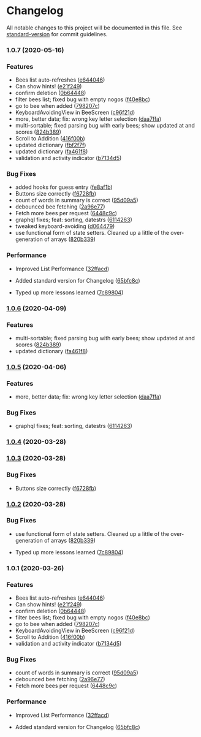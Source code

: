 # Changelog

All notable changes to this project will be documented in this file. See [standard-version](https://github.com/conventional-changelog/standard-version) for commit guidelines.

### 1.0.7 (2020-05-16)


### Features

* Bees list auto-refreshes ([e644046](https://github.com/mrflip/lexy-bee/commit/e6440464681667c2511d12f57d3b077b4ae7cbdb))
* Can show hints! ([e21f249](https://github.com/mrflip/lexy-bee/commit/e21f249eb9ab8762f2c49c2b073da9de3ba9b338))
* confirm deletion ([0b64448](https://github.com/mrflip/lexy-bee/commit/0b64448a811b1e0a0338a32c2f53146bf2e77206))
* filter bees list; fixed bug with empty nogos ([f40e8bc](https://github.com/mrflip/lexy-bee/commit/f40e8bc33d65b23f435bbdf0a6e32bcd063698ef))
* go to bee when added ([798207c](https://github.com/mrflip/lexy-bee/commit/798207ceaf31095ce50d029808a4f0f4c0484054))
* KeyboardAvoidingView in BeeScreen ([c96f21d](https://github.com/mrflip/lexy-bee/commit/c96f21dcca57d772ebae3a78f459f1a4e0ae7b19))
* more, better data; fix: wrong key letter selection ([daa7ffa](https://github.com/mrflip/lexy-bee/commit/daa7ffa3e2e48d3cfbe77c0a7ac0c78a6cf4eb3c))
* multi-sortable; fixed parsing bug with early bees; show updated at and scores ([824b389](https://github.com/mrflip/lexy-bee/commit/824b389a6da0e1dbd904a1d824543405abec71c8))
* Scroll to Addition ([416f00b](https://github.com/mrflip/lexy-bee/commit/416f00b56bd0c9ab1bedbd85bb2b0690408b7533))
* updated dictionary ([fbf2f7f](https://github.com/mrflip/lexy-bee/commit/fbf2f7ffe6ce0a1b77d19bcfccf0a8c44e79a899))
* updated dictionary ([fa461f8](https://github.com/mrflip/lexy-bee/commit/fa461f8597e4b287354b17f5d97bbe93aa2e5c95))
* validation and activity indicator ([b7134d5](https://github.com/mrflip/lexy-bee/commit/b7134d536c00cf6c2dda66d498caa354ad8a97ad))


### Bug Fixes

* added hooks for guess entry ([fe8af1b](https://github.com/mrflip/lexy-bee/commit/fe8af1b1c66cd17549a03e7c687b5a1d14b2ba93))
* Buttons size correctly ([f6728fb](https://github.com/mrflip/lexy-bee/commit/f6728fb1e9b798280d55e5cb50cea2604f32f9dd))
* count of words in summary is correct ([95d09a5](https://github.com/mrflip/lexy-bee/commit/95d09a5af17dd899a6ac491b27d6092d4923980a))
* debounced bee fetching ([2a96e77](https://github.com/mrflip/lexy-bee/commit/2a96e77b92aa6f7b8ad19d6cfcbf451e92fa6b51))
* Fetch more bees per request ([6448c9c](https://github.com/mrflip/lexy-bee/commit/6448c9c81c307f50dfcf9bbff96c9b1da10f907f))
* graphql fixes; feat: sorting, datestrs ([6114263](https://github.com/mrflip/lexy-bee/commit/6114263ba794e75f2880b9db4c0e27640b678b66))
* tweaked keyboard-avoiding ([d064479](https://github.com/mrflip/lexy-bee/commit/d064479e757776324b8ffa58d7530210762231c0))
* use functional form of state setters. Cleaned up a little of the over-generation of arrays ([820b339](https://github.com/mrflip/lexy-bee/commit/820b339e886bfe7d581a349967bd85bb80526806))


### Performance

* Improved List Performance ([32ffacd](https://github.com/mrflip/lexy-bee/commit/32ffacd1df3ca14622065ac5c19f877ed94e370d))


* Added standard version for Changelog ([65bfc8c](https://github.com/mrflip/lexy-bee/commit/65bfc8c74d54c15e5406acb37d2f7c6d07d49c73))
* Typed up more lessons learned ([7c89804](https://github.com/mrflip/lexy-bee/commit/7c898044537913bd3e47a57c6e329c439b79cc80))

### [1.0.6](https://github.com/mrflip/lexy-bee/compare/v1.0.5...v1.0.6) (2020-04-09)


### Features

* multi-sortable; fixed parsing bug with early bees; show updated at and scores ([824b389](https://github.com/mrflip/lexy-bee/commit/824b389a6da0e1dbd904a1d824543405abec71c8))
* updated dictionary ([fa461f8](https://github.com/mrflip/lexy-bee/commit/fa461f8597e4b287354b17f5d97bbe93aa2e5c95))

### [1.0.5](https://github.com/mrflip/lexy-bee/compare/v1.0.4...v1.0.5) (2020-04-06)


### Features

* more, better data; fix: wrong key letter selection ([daa7ffa](https://github.com/mrflip/lexy-bee/commit/daa7ffa3e2e48d3cfbe77c0a7ac0c78a6cf4eb3c))


### Bug Fixes

* graphql fixes; feat: sorting, datestrs ([6114263](https://github.com/mrflip/lexy-bee/commit/6114263ba794e75f2880b9db4c0e27640b678b66))

### [1.0.4](https://github.com/tooksome/lexybee-react-native-graphql-demo/compare/v1.0.3...v1.0.4) (2020-03-28)

### [1.0.3](https://github.com/tooksome/lexybee-react-native-graphql-demo/compare/v1.0.2...v1.0.3) (2020-03-28)


### Bug Fixes

* Buttons size correctly ([f6728fb](https://github.com/tooksome/lexybee-react-native-graphql-demo/commit/f6728fb1e9b798280d55e5cb50cea2604f32f9dd))

### [1.0.2](https://github.com/tooksome/lexybee-react-native-graphql-demo/compare/v1.0.1...v1.0.2) (2020-03-28)


### Bug Fixes

* use functional form of state setters. Cleaned up a little of the over-generation of arrays ([820b339](https://github.com/tooksome/lexybee-react-native-graphql-demo/commit/820b339e886bfe7d581a349967bd85bb80526806))


* Typed up more lessons learned ([7c89804](https://github.com/tooksome/lexybee-react-native-graphql-demo/commit/7c898044537913bd3e47a57c6e329c439b79cc80))

### 1.0.1 (2020-03-26)


### Features

* Bees list auto-refreshes ([e644046](https://github.com/tooksome/lexybee-react-native-graphql-demo/commit/e6440464681667c2511d12f57d3b077b4ae7cbdb))
* Can show hints! ([e21f249](https://github.com/tooksome/lexybee-react-native-graphql-demo/commit/e21f249eb9ab8762f2c49c2b073da9de3ba9b338))
* confirm deletion ([0b64448](https://github.com/tooksome/lexybee-react-native-graphql-demo/commit/0b64448a811b1e0a0338a32c2f53146bf2e77206))
* filter bees list; fixed bug with empty nogos ([f40e8bc](https://github.com/tooksome/lexybee-react-native-graphql-demo/commit/f40e8bc33d65b23f435bbdf0a6e32bcd063698ef))
* go to bee when added ([798207c](https://github.com/tooksome/lexybee-react-native-graphql-demo/commit/798207ceaf31095ce50d029808a4f0f4c0484054))
* KeyboardAvoidingView in BeeScreen ([c96f21d](https://github.com/tooksome/lexybee-react-native-graphql-demo/commit/c96f21dcca57d772ebae3a78f459f1a4e0ae7b19))
* Scroll to Addition ([416f00b](https://github.com/tooksome/lexybee-react-native-graphql-demo/commit/416f00b56bd0c9ab1bedbd85bb2b0690408b7533))
* validation and activity indicator ([b7134d5](https://github.com/tooksome/lexybee-react-native-graphql-demo/commit/b7134d536c00cf6c2dda66d498caa354ad8a97ad))


### Bug Fixes

* count of words in summary is correct ([95d09a5](https://github.com/tooksome/lexybee-react-native-graphql-demo/commit/95d09a5af17dd899a6ac491b27d6092d4923980a))
* debounced bee fetching ([2a96e77](https://github.com/tooksome/lexybee-react-native-graphql-demo/commit/2a96e77b92aa6f7b8ad19d6cfcbf451e92fa6b51))
* Fetch more bees per request ([6448c9c](https://github.com/tooksome/lexybee-react-native-graphql-demo/commit/6448c9c81c307f50dfcf9bbff96c9b1da10f907f))


### Performance

* Improved List Performance ([32ffacd](https://github.com/tooksome/lexybee-react-native-graphql-demo/commit/32ffacd1df3ca14622065ac5c19f877ed94e370d))


* Added standard version for Changelog ([65bfc8c](https://github.com/tooksome/lexybee-react-native-graphql-demo/commit/65bfc8c74d54c15e5406acb37d2f7c6d07d49c73))
